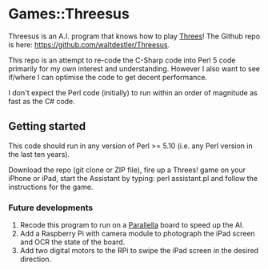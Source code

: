 Games::Threesus
===============
Threesus is an A.I. program that knows how to play [Threes](http://asherv.com/threes/)! The Github repo
is here: https://github.com/waltdestler/Threesus.

This repo is an attempt to re-code the C-Sharp code into Perl 5 code primarily for my own interest and
understanding. However I also want to see if/where I can optimise the code to get decent performance.

I don't expect the Perl code (initially) to run within an order of magnitude as fast as the C# code.

## Getting started ##

This code should run in any version of Perl >= 5.10 (i.e. any Perl version in the last ten years).

Download the repo (git clone or ZIP file), fire up a Threes! game on your iPhone or iPad, start the Assistant
by typing: perl assistant.pl and follow the instructions for the game.

### Future developments ###

1. Recode this program to run on a [Parallella](http:parallella.org) board to speed up the AI.
2. Add a Raspberry Pi with camera module to photograph the iPad screen and OCR the state of the board.
3. Add two digital motors to the RPi to swipe the iPad screen in the desired direction.

